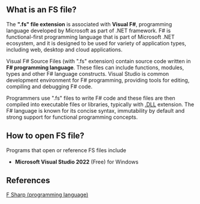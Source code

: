 ## What is an FS file?

The **".fs" file extension** is associated with **Visual F#**, programming language developed by Microsoft as part of .NET framework. F# is functional-first programming language that is part of Microsoft .NET ecosystem, and it is designed to be used for variety of application types, including web, desktop and cloud applications.

Visual F# Source Files (with ".fs" extension) contain source code written in **F# programming language**. These files can include functions, modules, types and other F# language constructs. Visual Studio is common development environment for F# programming, providing tools for editing, compiling and debugging F# code.

Programmers use ".fs" files to write F# code and these files are then compiled into executable files or libraries, typically with [.DLL](/system/dll/) extension. The F# language is known for its concise syntax, immutability by default and strong support for functional programming concepts.

## How to open FS file?

Programs that open or reference FS files include

- **Microsoft Visual Studio 2022** (Free) for Windows

## References
[F Sharp (programming language)](https://en.wikipedia.org/wiki/F_Sharp_(programming_language))
